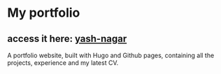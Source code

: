 # My portfolio #

## access it here: [yash-nagar](https://yash-nagar.netlify.app/) ##

A portfolio website, built with Hugo and Github pages, containing all the projects, experience and my latest CV.
